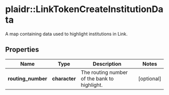 # plaidr::LinkTokenCreateInstitutionData

A map containing data used to highlight institutions in Link.

## Properties
Name | Type | Description | Notes
------------ | ------------- | ------------- | -------------
**routing_number** | **character** | The routing number of the bank to highlight. | [optional] 



